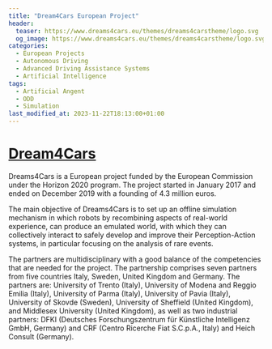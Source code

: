 ```yaml
---
title: "Dream4Cars European Project"
header:
  teaser: https://www.dreams4cars.eu/themes/dreams4carstheme/logo.svg
  og_image: https://www.dreams4cars.eu/themes/dreams4carstheme/logo.svg
categories:
  - European Projects
  - Autonomous Driving
  - Advanced Driving Assistance Systems
  - Artificial Intelligence
tags:
  - Artificial Angent
  - ODD
  - Simulation
last_modified_at: 2023-11-22T18:13:00+01:00
---
```


# [Dream4Cars](https://www.dreams4cars.eu/en/)

Dreams4Cars is a European project funded by the European Commission under the Horizon 2020 program. The project started in January 2017 and ended on December 2019 with a founding of 4.3 million euros.

The main objective of Dreams4Cars is to set up an offline simulation mechanism in which robots by recombining aspects of real-world experience, can produce an emulated world, with which they can collectively interact to safely develop and improve their Perception-Action systems, in particular focusing on the analysis of rare events.

The partners are multidisciplinary with a good balance of the competencies that are needed for the project. The partnership comprises seven partners from five countries Italy, Sweden, United Kingdom and Germany. The partners are: University of Trento (Italy), University of Modena and Reggio Emilia (Italy), University of Parma (Italy), University of Pavia (Italy), University of Skovde (Sweden), University of Sheffield (United Kingdom), and Middlesex University (United Kingdom), as well as two industrial partners: DFKI (Deutsches Forschungszentrum für Künstliche Intelligenz GmbH, Germany) and CRF (Centro Ricerche Fiat S.C.p.A., Italy) and Heich Consult (Germany).
